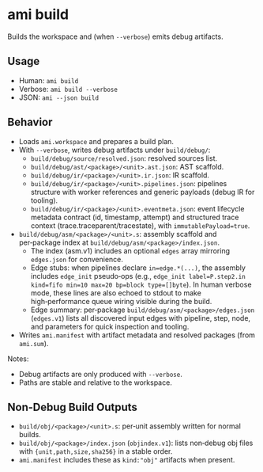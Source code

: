 # ami build

Builds the workspace and (when `--verbose`) emits debug artifacts.

## Usage

- Human: `ami build`
- Verbose: `ami build --verbose`
- JSON: `ami --json build`

## Behavior

- Loads `ami.workspace` and prepares a build plan.
- With `--verbose`, writes debug artifacts under `build/debug/`:
  - `build/debug/source/resolved.json`: resolved sources list.
  - `build/debug/ast/<package>/<unit>.ast.json`: AST scaffold.
  - `build/debug/ir/<package>/<unit>.ir.json`: IR scaffold.
  - `build/debug/ir/<package>/<unit>.pipelines.json`: pipelines structure with worker references and generic payloads (debug IR for tooling).
  - `build/debug/ir/<package>/<unit>.eventmeta.json`: event lifecycle metadata contract (id, timestamp, attempt) and structured trace context (trace.traceparent/tracestate), with `immutablePayload=true`.
- `build/debug/asm/<package>/<unit>.s`: assembly scaffold and per‑package index at `build/debug/asm/<package>/index.json`.
  - The index (asm.v1) includes an optional `edges` array mirroring `edges.json` for convenience.
  - Edge stubs: when pipelines declare `in=edge.*(...)`, the assembly includes `edge_init` pseudo‑ops (e.g., `edge_init label=P.step2.in kind=fifo min=10 max=20 bp=block type=[]byte`). In human verbose mode, these lines are also echoed to stdout to make high‑performance queue wiring visible during the build.
  - Edge summary: per‑package `build/debug/asm/<package>/edges.json` (`edges.v1`) lists all discovered input edges with pipeline, step, node, and parameters for quick inspection and tooling.
- Writes `ami.manifest` with artifact metadata and resolved packages (from `ami.sum`).

Notes:
- Debug artifacts are only produced with `--verbose`.
- Paths are stable and relative to the workspace.

## Non‑Debug Build Outputs

- `build/obj/<package>/<unit>.s`: per‑unit assembly written for normal builds.
- `build/obj/<package>/index.json` (`objindex.v1`): lists non‑debug obj files with `{unit,path,size,sha256}` in a stable order.
- `ami.manifest` includes these as `kind:"obj"` artifacts when present.
